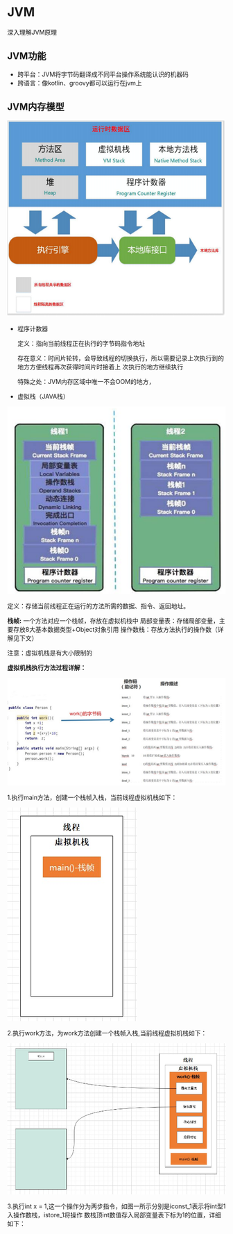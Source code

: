 # JVM
深入理解JVM原理


## JVM功能
- 跨平台：JVM将字节码翻译成不同平台操作系统能认识的机器码
- 跨语言：像kotlin、groovy都可以运行在jvm上


## JVM内存模型
![](https://github.com/ZhongXiaoHong/JVM/blob/master/C109C00B-7026-4e45-94FB-443F97B68467.png)

- 程序计数器

   定义：指向当前线程正在执行的字节码指令地址
   
   存在意义：时间片轮转，会导致线程的切换执行，所以需要记录上次执行到的地方方便线程再次获得时间片时接着上
            次执行的地方继续执行
   
   特殊之处：JVM内存区域中唯一不会OOM的地方，
   
- 虚拟栈（JAVA栈）

![](https://github.com/ZhongXiaoHong/JVM/blob/master/6666666666666666666666.png)

   定义：存储当前线程正在运行的方法所需的数据、指令、返回地址。
   
   **栈帧:** 一个方法对应一个栈帧，存放在虚拟机栈中
   局部变量表：存储局部变量，主要存放8大基本数据类型+Object对象引用
   操作数栈：存放方法执行的操作数（详解见下文）
   
   注意：虚拟机栈是有大小限制的
   
   
   **虚拟机栈执行方法过程详解：**
   
   ![图1](https://github.com/ZhongXiaoHong/JVM/blob/master/999999999999999.jpg)
   
   1.执行main方法，创建一个栈帧入栈，当前线程虚拟机栈如下：
   
   ![图2](https://github.com/ZhongXiaoHong/JVM/blob/master/111111111111111111111111111111111.jpg)
      
   2.执行work方法，为work方法创建一个栈帧入栈,当前线程虚拟机栈如下：
   
   ![图3](https://github.com/ZhongXiaoHong/JVM/blob/master/aaaaaaaaaaaa.jpg)
   
   3.执行int x = 1,这一个操作分为两步指令，如图一所示分别是iconst_1表示将int型1入操作数栈，istore_1将操作
   数栈顶int数值存入局部变量表下标为1的位置，详细如下：
   
   
   
   
    







